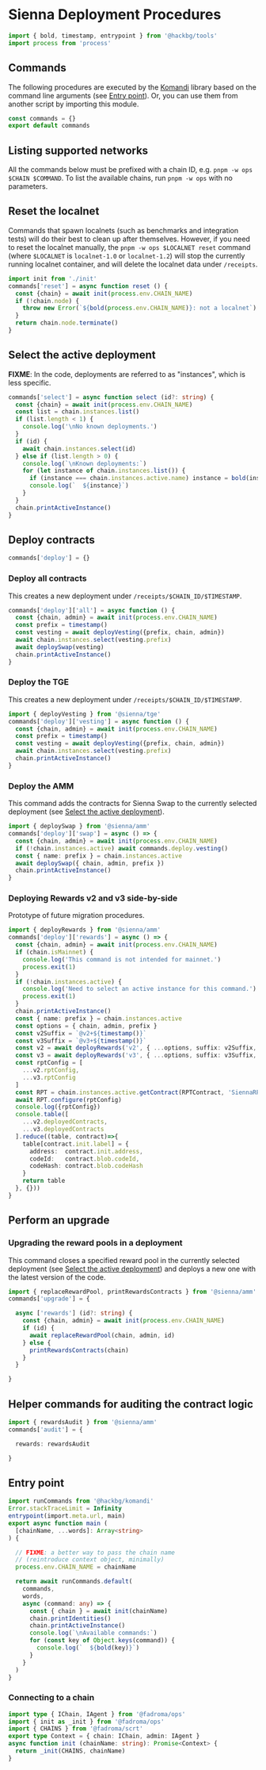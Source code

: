 # Sienna Deployment Procedures

```typescript
import { bold, timestamp, entrypoint } from '@hackbg/tools'
import process from 'process'
```

## Commands

The following procedures are executed by the [Komandi](https://github.com/hackbg/fadroma/tree/21.12/packages/komandi)
library based on the command line arguments (see [Entry point](#entry-point)). Or, you can
use them from another script by importing this module.

```typescript
const commands = {}
export default commands
```

## Listing supported networks

All the commands below must be prefixed with a chain ID, e.g. `pnpm -w ops $CHAIN $COMMAND`.
To list the available chains, run `pnpm -w ops` with no parameters.

## Reset the localnet

Commands that spawn localnets (such as benchmarks and integration tests)
will do their best to clean up after themselves. However, if you need to
reset the localnet manually, the `pnpm -w ops $LOCALNET reset` command
(where `$LOCALNET` is `localnet-1.0` or `localnet-1.2`) will stop the
currently running localnet container, and will delete the localnet data under `/receipts`.

```typescript
import init from './init'
commands['reset'] = async function reset () {
  const {chain} = await init(process.env.CHAIN_NAME)
  if (!chain.node) {
    throw new Error(`${bold(process.env.CHAIN_NAME)}: not a localnet`)
  }
  return chain.node.terminate()
}
```

## Select the active deployment

**FIXME**: In the code, deployments are referred to as "instances", which is less specific.

```typescript
commands['select'] = async function select (id?: string) {
  const {chain} = await init(process.env.CHAIN_NAME)
  const list = chain.instances.list()
  if (list.length < 1) {
    console.log('\nNo known deployments.')
  }
  if (id) {
    await chain.instances.select(id)
  } else if (list.length > 0) {
    console.log(`\nKnown deployments:`)
    for (let instance of chain.instances.list()) {
      if (instance === chain.instances.active.name) instance = bold(instance)
      console.log(`  ${instance}`)
    }
  }
  chain.printActiveInstance()
}
```

## Deploy contracts

```typescript
commands['deploy'] = {}
```

### Deploy all contracts

This creates a new deployment under `/receipts/$CHAIN_ID/$TIMESTAMP`.

```typescript
commands['deploy']['all'] = async function () {
  const {chain, admin} = await init(process.env.CHAIN_NAME)
  const prefix = timestamp()
  const vesting = await deployVesting({prefix, chain, admin})
  await chain.instances.select(vesting.prefix)
  await deploySwap(vesting)
  chain.printActiveInstance()
}
```

### Deploy the TGE

This creates a new deployment under `/receipts/$CHAIN_ID/$TIMESTAMP`.

```typescript
import { deployVesting } from '@sienna/tge'
commands['deploy']['vesting'] = async function () {
  const {chain, admin} = await init(process.env.CHAIN_NAME)
  const prefix = timestamp()
  const vesting = await deployVesting({prefix, chain, admin})
  await chain.instances.select(vesting.prefix)
  chain.printActiveInstance()
}
```

### Deploy the AMM

This command adds the contracts for Sienna Swap to the currently selected deployment
(see [Select the active deployment](#select-the-active-deployment)).

```typescript
import { deploySwap } from '@sienna/amm'
commands['deploy']['swap'] = async () => {
  const {chain, admin} = await init(process.env.CHAIN_NAME)
  if (!chain.instances.active) await commands.deploy.vesting()
  const { name: prefix } = chain.instances.active
  await deploySwap({ chain, admin, prefix })
  chain.printActiveInstance()
}
```

### Deploying Rewards v2 and v3 side-by-side

Prototype of future migration procedures.

```typescript
import { deployRewards } from '@sienna/amm'
commands['deploy']['rewards'] = async () => {
  const {chain, admin} = await init(process.env.CHAIN_NAME)
  if (chain.isMainnet) {
    console.log('This command is not intended for mainnet.')
    process.exit(1)
  }
  if (!chain.instances.active) {
    console.log('Need to select an active instance for this command.')
    process.exit(1)
  }
  chain.printActiveInstance()
  const { name: prefix } = chain.instances.active
  const options = { chain, admin, prefix }
  const v2Suffix = `@v2+${timestamp()}`
  const v3Suffix = `@v3+${timestamp()}`
  const v2 = await deployRewards('v2', { ...options, suffix: v2Suffix, split: 0.5, ref: 'rewards-2.1.2' })
  const v3 = await deployRewards('v3', { ...options, suffix: v3Suffix, split: 0.5, ref: 'HEAD' })
  const rptConfig = [
    ...v2.rptConfig,
    ...v3.rptConfig
  ]
  const RPT = chain.instances.active.getContract(RPTContract, 'SiennaRPT', admin)
  await RPT.configure(rptConfig)
  console.log({rptConfig})
  console.table([
    ...v2.deployedContracts,
    ...v3.deployedContracts
  ].reduce((table, contract)=>{
    table[contract.init.label] = {
      address:  contract.init.address,
      codeId:   contract.blob.codeId,
      codeHash: contract.blob.codeHash
    }
    return table
  }, {}))
}
```

## Perform an upgrade

### Upgrading the reward pools in a deployment

This command closes a specified reward pool in the currently selected deployment
(see [Select the active deployment](#select-the-active-deployment)) and deploys a new one
with the latest version of the code.

```typescript
import { replaceRewardPool, printRewardsContracts } from '@sienna/amm'
commands['upgrade'] = {

  async ['rewards'] (id?: string) {
    const {chain, admin} = await init(process.env.CHAIN_NAME)
    if (id) {
      await replaceRewardPool(chain, admin, id)
    } else {
      printRewardsContracts(chain)
    }
  }

}
```

## Helper commands for auditing the contract logic

```typescript
import { rewardsAudit } from '@sienna/amm'
commands['audit'] = {

  rewards: rewardsAudit

}
```

## Entry point

```typescript
import runCommands from '@hackbg/komandi'
Error.stackTraceLimit = Infinity
entrypoint(import.meta.url, main)
export async function main (
  [chainName, ...words]: Array<string>
) {

  // FIXME: a better way to pass the chain name
  // (reintroduce context object, minimally)
  process.env.CHAIN_NAME = chainName

  return await runCommands.default(
    commands,
    words,
    async (command: any) => {
      const { chain } = await init(chainName)
      chain.printIdentities()
      chain.printActiveInstance()
      console.log(`\nAvailable commands:`)
      for (const key of Object.keys(command)) {
        console.log(`  ${bold(key)}`)
      }
    }
  )
}
```

### Connecting to a chain

```typescript
import type { IChain, IAgent } from '@fadroma/ops'
import { init as _init } from '@fadroma/ops'
import { CHAINS } from '@fadroma/scrt'
export type Context = { chain: IChain, admin: IAgent }
async function init (chainName: string): Promise<Context> {
  return _init(CHAINS, chainName)
}
```
